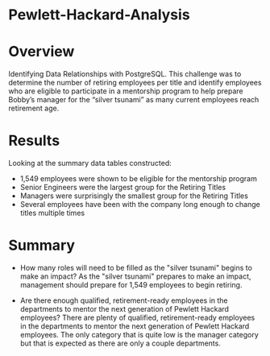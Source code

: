 # Pewlett-Hackard-Analysis

# Overview
Identifying Data Relationships with PostgreSQL. This challenge was to determine the number of retiring employees per title and identify employees who are eligible to participate in a mentorship program to help prepare Bobby’s manager for the “silver tsunami” as many current employees reach retirement age.

# Results
Looking at the summary data tables constructed:
- 1,549 employees were shown to be eligible for the mentorship program
- Senior Engineers were the largest group for the Retiring Titles
- Managers were surprisingly the smallest group for the Retiring Titles
- Several employees have been with the company long enough to change titles multiple times

# Summary
- How many roles will need to be filled as the "silver tsunami" begins to make an impact? As the "silver tsunami" prepares to make an impact, management should prepare for 1,549 employees to begin retiring.

- Are there enough qualified, retirement-ready employees in the departments to mentor the next generation of Pewlett Hackard employees? There are plenty of qualified, retirement-ready employees in the departments to mentor the next generation of Pewlett Hackard employees. The only category that is quite low is the manager category but that is expected as there are only a couple departments.
